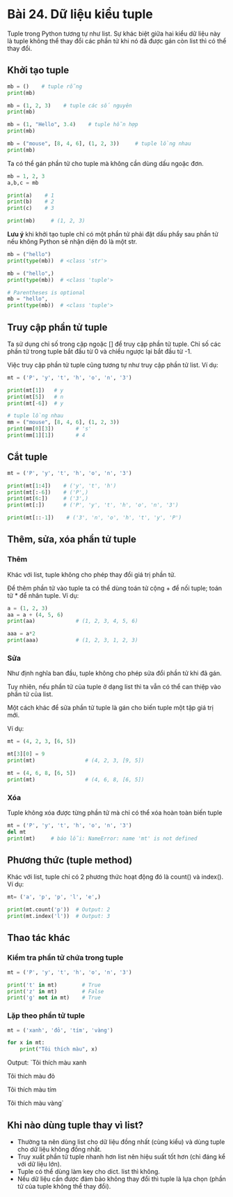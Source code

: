 # Bài 24. Dữ liệu kiểu tuple

Tuple trong Python tương tự như list. Sự khác biệt giữa hai kiểu dữ liệu này là tuple không thể thay đổi các phần tử khi nó đã được gán còn list thì có thể thay đổi.

## Khởi tạo tuple

```python
mb = ()    # tuple rỗng
print(mb)

mb = (1, 2, 3)    # tuple các số nguyên
print(mb)

mb = (1, "Hello", 3.4)    # tuple hỗn hợp
print(mb)

mb = ("mouse", [8, 4, 6], (1, 2, 3))     # tuple lồng nhau
print(mb)
```

Ta có thể gán phần tử cho tuple mà không cần dùng dấu ngoặc đơn.

```python
mb = 1, 2, 3
a,b,c = mb

print(a)    # 1
print(b)    # 2
print(c)    # 3

print(mb)     # (1, 2, 3)
```

**Lưu ý** khi khởi tạo tuple chỉ có một phần tử phải đặt dấu phẩy sau phần tử nếu không Python sẽ nhận diện đó là một str.

```python
mb = ("hello")
print(type(mb))  # <class 'str'> 

mb = ("hello",)
print(type(mb))  # <class 'tuple'>

# Parentheses is optional
mb = "hello",
print(type(mb))  # <class 'tuple'>

```

## Truy cập phần tử tuple

Ta sử dụng chỉ số trong cặp ngoặc \[\] để truy cập phần tử tuple. Chỉ số các phần tử trong tuple bắt đầu từ 0 và chiều ngược lại bắt đầu từ -1.

Việc truy cập phần tử tuple cũng tương tự như truy cập phần tử list. Ví dụ:

```python
mt = ('P', 'y', 't', 'h', 'o', 'n', '3')

print(mt[1])   # y
print(mt[5])   # n
print(mt[-6])  # y

# tuple lồng nhau
mm = ("mouse", [8, 4, 6], (1, 2, 3))
print(mm[0][3])       # 's'
print(mm[1][1])       # 4    
```

## Cắt tuple

```python
mt = ('P', 'y', 't', 'h', 'o', 'n', '3')

print(mt[1:4])    # ('y', 't', 'h')
print(mt[:-6])    # ('P',)
print(mt[6:])     # ('3',)
print(mt[:])      # ('P', 'y', 't', 'h', 'o', 'n', '3')

print(mt[::-1])    # ('3', 'n', 'o', 'h', 't', 'y', 'P')
```

## Thêm, sửa, xóa phần tử tuple

### Thêm

Khác với list, tuple không cho phép thay đổi giá trị phần tử. 

Để thêm phần tử vào tuple ta có thể dùng toán tử cộng + để nối tuple; toán tử \* để nhân tuple. Ví dụ:

```python
a = (1, 2, 3)
aa = a + (4, 5, 6)
print(aa)             # (1, 2, 3, 4, 5, 6)

aaa = a*2
print(aaa)            # (1, 2, 3, 1, 2, 3)
```

### Sửa

Như định nghĩa ban đầu, tuple không cho phép sửa đổi phần tử khi đã gán. 

Tuy nhiên, nếu phần tử của tuple ở dạng list thì ta vẫn có thể can thiệp vào phần tử của list.

Một cách khác để sửa phần tử tuple là gán cho biến tuple một tập giá trị mới.

Ví dụ:

```python
mt = (4, 2, 3, [6, 5])

mt[3][0] = 9
print(mt)                # (4, 2, 3, [9, 5])

mt = (4, 6, 8, [6, 5])
print(mt)                # (4, 6, 8, [6, 5])
```

### Xóa

Tuple không xóa được từng phần tử mà chỉ có thể xóa hoàn toàn biến tuple

```python
mt = ('P', 'y', 't', 'h', 'o', 'n', '3')
del mt
print(mt)     # báo lỗi: NameError: name 'mt' is not defined
```

## Phương thức \(tuple method\)

Khác với list, tuple chỉ có 2 phương thức hoạt động đó là count\(\) và index\(\). Ví dụ:

```python
mt= ('a', 'p', 'p', 'l', 'e',)

print(mt.count('p'))  # Output: 2
print(mt.index('l'))  # Output: 3
```

## Thao tác khác

### Kiểm tra phần tử chứa trong tuple

```python
mt = ('P', 'y', 't', 'h', 'o', 'n', '3')

print('t' in mt)        # True
print('z' in mt)        # False
print('g' not in mt)    # True
```

### Lặp theo phần tử tuple

```python
mt = ('xanh', 'đỏ', 'tím', 'vàng')

for x in mt:
    print("Tôi thích màu", x)
```

Output: `Tôi thích màu xanh  
Tôi thích màu đỏ  
Tôi thích màu tím  
Tôi thích màu vàng`

## Khi nào dùng tuple thay vì list?

* Thường ta nên dùng list cho dữ liệu đồng nhất \(cùng kiểu\) và dùng tuple cho dữ liệu không đồng nhất.
* Truy xuất phần tử tuple nhanh hơn list nên hiệu suất tốt hơn \(chỉ đáng kể với dữ liệu lớn\).
* Tuple có thể dùng làm key cho dict. list thì không.
* Nếu dữ liệu cần được đảm bảo không thay đổi thì tuple là lựa chọn \(phần tử của tuple không thể thay đổi\).

